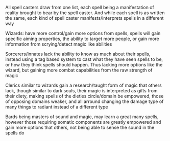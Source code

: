 All spell casters draw from one list, each spell being a manifestation of reality brought to bear by the spell caster. And while each spell is as written the same, each kind of spell caster manifests/interprets spells in a different way

Wizards: have more control/gain more options from spells, spells will gain specific aiming properties, the ability to target more people, or gain more information from scrying/detect magic like abilities

Sorcerers/innates lack the ability to know as much about their spells, instead using a tag based system to cast what they have seen spells to be, or how they think spells should happen. Thus lacking more options like the wizard, but gaining more combat capabilities from the raw strength of magic

Clerics similar to wizards gain a research/taught form of magic that others lack, though similar to dark souls, their magic is interpreted as gifts from their diety, making spells of the dieties circle/domain be empowered, those of opposing domains weaker, and all arround changing the damage type of many things to radiant instead of a different type

Bards being masters of sound and magic, may learn a great many spells, however those requiring somatic components are greatly empowered and gain more options that others, not being able to sense the sound in the spells do

